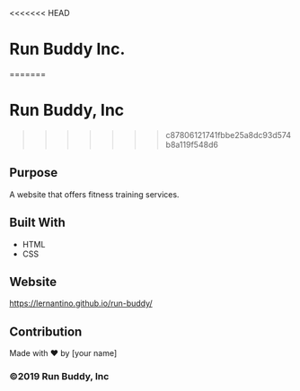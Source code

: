 <<<<<<< HEAD
# Run Buddy Inc.
=======
# Run Buddy, Inc
>>>>>>> c87806121741fbbe25a8dc93d574b8a119f548d6

## Purpose
A website that offers fitness training services. 

## Built With
* HTML
* CSS

## Website
https://lernantino.github.io/run-buddy/

## Contribution
Made with ❤️ by [your name]

### ©️2019 Run Buddy, Inc 
